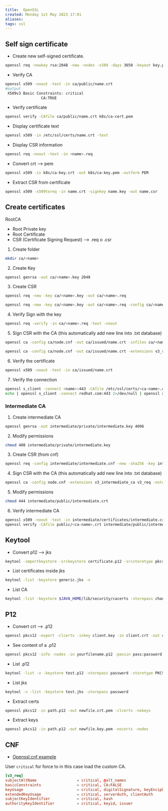 ```yaml
---
title:  OpenSSL
created: Monday 1st May 2023 17:01
aliases: 
tags: ssl
---
```


## Self sign certificate

- Create new self-signed certificate.

```bash
openssl req -newkey rsa:2048 -new -nodes -x509 -days 3650 -keyout key.pem -out cert.pem
```

- Verify CA

```bash
openssl x509 -noout -text -in ca/public/name.crt 
#output
 X509v3 Basic Constraints: critical
                CA:TRUE
```

- Verify certificate

```bash
openssl verify -CAfile ca/public/name.crt k8s/ca-cert.pem
```

- Display certificate text

```bash
openssl x509 -in /etc/ssl/certs/name.crt -text 
```

- Display CSR information

```bash
openssl req -noout -text -in <name>.req
```

- Convert crt  --> pem

```bash
openssl x509 -in k8s/ca-key.crt -out k8s/ca-key.pem -outform PEM
```

- Extract CSR from certificate

```bash
openssl x509 -x509toreq -in name.crt -signkey name.key -out name.csr
```

## Create certificates

RootCA
 - Root Private key
 - Root Certificate
 - CSR (Certificate Signing Request) --> .req o .csr

1. Create folder

```bash
mkdir ca/<name>
```

2. Create Key

```bash
openssl genrsa -out ca/<name>.key 2048
```

3. Create CSR

```bash
openssl req -new -key ca/<name>.key -out ca/<name>.req
```

```bash
openssl req -new -key ca/<name>.key -out ca/<name>.req -config ca/<name>.cnf
```

4. Verify Sign with the key

```bash
openssl req -verify -in ca/<name>.req -text -noout
```

5. Sign CSR with the CA (this automatically add new line into .txt database)

```bash
openssl ca -config ca/node.cnf -out ca/issued/name.crt -infiles ca/<name>.req
```

```bash
openssl ca -config ca/node.cnf -out ca/issued/name.crt -extensions v3_req -infiles ca/<name>.req
```

6. Verify the certificate

```bash
openssl x509 -noout -text -in ca/issued/name.crt
```

7. Verify the connection

```bash
openssl s_client -connect <name>:443 -CAfile /etc/ssl/certs/<ca-name>.crt
echo | openssl s_client -connect redhat.com:443 2>/dev/null | openssl x509 -noout -ext subjectAltName
```

### Intermediate CA

1. Create intermediate CA

```bash
openssl genrsa -out intermediate/private/intermediate.key 4096
```

2. Modify permissions

```bash
chmod 400 intermediate/private/intermediate.key
```

3. Create CSR (from cnf)

```bash
openssl req -config intermediate/intermediate.cnf -new -sha256 -key intermediate/private/intermediate.key -out intermediate/certificates/intermediate.csr
```

4. Sign CSR with the CA (this automatically add new line into .txt database)

```bash
openssl ca -config node.cnf -extensions v3_intermediate_ca v3_req -notext -md sha256 -in intermediate/certificates/intermediate.csr -out intermediate/certificates/intermediate.crt
```

5. Modify permissions

```bash
chmod 444 intermediate/public/intermediate.crt
```

6. Verify intermediate CA

```bash
openssl x509 -noout -text -in intermediate/certificates/intermediate.crt
openssl verify -CAfile public/<ca-name>.crt intermediate/public/intermediate.crt
```

## Keytool

- Convert p12 --> jks

```bash
keytool -importkeystore -srckeystore certificate.p12 -srcstoretype pkcs12 -destkeystore cert.jks
```

- List certificates inside jks

```bash
keytool -list -keystore generic.jks -v
```

- List CA

```bash
keytool -list -keystore $JAVA_HOME/lib/security/cacerts -storepass changeit
```

## P12

- Convert crt --> .p12

```bash
openssl pkcs12 -export -clcerts -inkey client.key -in client.crt -out client.p12 -name "MyKey"
```

- See content of a .p12

```bash
openssl pkcs12 -info -nodes -in yourfilename.p12 -passin pass:password
```

- List .p12

```bash
keytool -list -v -keystore test.p12 -storepass password -storetype PKCS12
```

- List jks

```bash
keytool -v -list -keystore test.jks -storepass password
```

- Extract certs

```bash
openssl pkcs12 -in path.p12 -out newfile.crt.pem -clcerts -nokeys
```

- Extract keys

```bash
openssl pkcs12 -in path.p12 -out newfile.key.pem -nocerts -nodes
```

## CNF

- [Openssl.cnf example](https://github.com/openssl/openssl/blob/master/apps/openssl.cnf)

User `critical` for force to in this case load the custom CA.

```conf
[v3_req]
subjectAltName                  = critical, @alt_names
basicConstraints                = critical, CA:FALSE
keyUsage                        = critical, digitalSignature, keyEncipherment, keyAgreement
extendedKeyUsage                = critical, serverAuth, clientAuth
subjectKeyIdentifier            = critical, hash
authorityKeyIdentifier          = critical, keyid, issuer
```